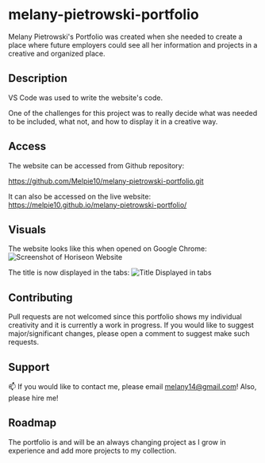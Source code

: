 # melany-pietrowski-portfolio

Melany Pietrowski's Portfolio was created when she needed to create a place where future employers could see all her information and projects in a creative and organized place. 

## Description 

VS Code was used to write the website's code. 

One of the challenges for this project was to really decide what was needed to be included, what not, and how to display it in a creative way. 

## Access

The website can be accessed from Github repository:

https://github.com/Melpie10/melany-pietrowski-portfolio.git

It can also be accessed on the live website: https://melpie10.github.io/melany-pietrowski-portfolio/

 ## Visuals

The website looks like this when opened on Google Chrome: 
 ![Screenshot of Horiseon Website](./assets/images/Horiseon-Website-Screenshot.png)

The title is now displayed in the tabs:
![Title Displayed in tabs](./assets/images/Titled-displayed.png)


## Contributing

Pull requests are not welcomed since this portfolio shows my individual creativity and it is currently a work in progress. If you would like to suggest major/significant changes, please open a comment to suggest make such requests. 

## Support

📫  If you would like to contact me, please email melany14@gmail.com! Also, please hire me! 

## Roadmap

The portfolio is and will be an always changing project as I grow in experience and add more projects to my collection. 
